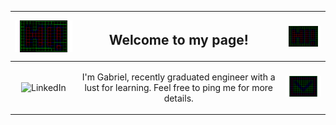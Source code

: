 

<table width="100%">
    <thead>
        <tr>
            <th><img align="left" src="content/hi!.gif" width="150px"></th>
            <th><h2 align="center">Welcome to my page!</h2></th>
            <th><img align="right" src="content/hi!.gif" width="150px"></th>
        </tr>
    </thead>
    <tbody>
        <tr>
            <td align="center"><img alt="LinkedIn" width="22px" src="https://cdn2.iconfinder.com/data/icons/social-media-2285/512/1_Linkedin_unofficial_colored_svg-512.png" /></td>
            <td align="center"><p>I'm Gabriel, recently graduated engineer with a lust for learning. Feel free to ping me for more details.
            </p>
            </td>
            <td align="center"><img src="content/mail.gif" width="60px"></td>
        </tr>
    </tbody>
</table>

[linkedin]: https://www.linkedin.com/in/gabriel-lindman-829992186
[mail]: mailto:gabriel.lindman@volvocars.com




<!--
**GabrielSten/GabrielSten** is a ✨ _special_ ✨ repository because its `README.md` (this file) appears on your GitHub profile.

Here are some ideas to get you started:

- 🔭 I’m currently working on ...
- 🌱 I’m currently learning ...
- 👯 I’m looking to collaborate on ...
- 🤔 I’m looking for help with ...
- 💬 Ask me about ...
- 📫 How to reach me: ...
- 😄 Pronouns: ...
- ⚡ Fun fact: ...
-->

